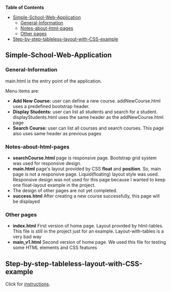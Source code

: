 **Table of Contents**

- [Simple-School-Web-Application](#simple-school-web-application)
  - [General-Information](#general-information)
  - [Notes-about-html-pages](#notes-about-html-pages)
  - [Other pages](#other-pages)
- [Step-by-step-tableless-layout-with-CSS-example](#step-by-step-tableless-layout-with-css-example)

## Simple-School-Web-Application
### General-Information
main.html is the entry point of the application.  

Menu items are:
* **Add New Course:** user can define a new course. addNewCourse.html uses a predefined bootstrap header.
* **Display Students:** user can list all students and search for a student. displayStudents.html uses the same header as the addNewCourse.html page
* **Search Course:** user can list all courses and search courses. This page also uses same header as previous pages

### Notes-about-html-pages
* **searchCourse.html** page is responsive page. Bootstrap grid system was used for responsive design. 
* **main.html** page's layout provided by CSS **float** and **position**. So, main page is not a responsive page. Liquid(floating) layout style was used. Responsive design was not used for this page because I wanted to keep one float-layout example in the project.
* The design of other pages are not yet completed.
* **success.html** After creating a new course successfully, this page will be displayed

### Other pages

* **index.html**
First version of home page. Layout provided by html-tables. This file is still in the project just for an example. Layout-with-tables is a very bad way
* **main_v1.html**
Second version of home page. We used this file for testing some HTML elements and CSS features
## Step-by-step-tableless-layout-with-CSS-example
Click for [instructions](tabless-layout.md).

